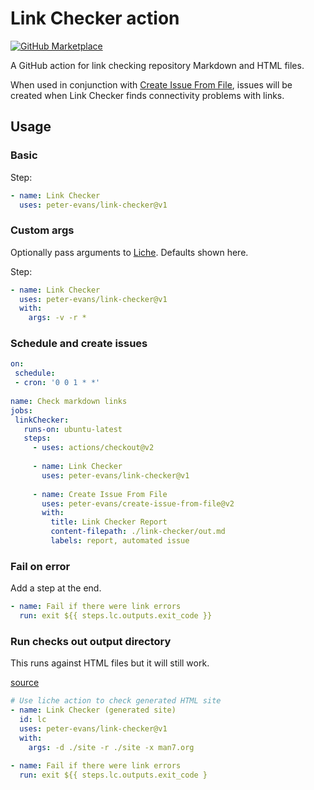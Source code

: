 # Link Checker action

[![GitHub Marketplace](https://img.shields.io/badge/Marketplace-Link%20Checker-blue.svg?colorA=24292e&colorB=0366d6&style=flat&longCache=true&logo=github)](https://github.com/marketplace/actions/link-checker)

A GitHub action for link checking repository Markdown and HTML files.

When used in conjunction with [Create Issue From File](https://github.com/peter-evans/create-issue-from-file), issues will be created when Link Checker finds connectivity problems with links.


## Usage

### Basic

Step:

```yaml
- name: Link Checker
  uses: peter-evans/link-checker@v1
```

### Custom args

Optionally pass arguments to [Liche](https://github.com/raviqqe/liche). Defaults shown here.

Step:

```yaml
- name: Link Checker
  uses: peter-evans/link-checker@v1
  with:
    args: -v -r *
 ```
 
 ### Schedule and create issues
 
 ```yaml
 on:
  schedule:
  - cron: '0 0 1 * *'
  
name: Check markdown links
jobs:
  linkChecker:
    runs-on: ubuntu-latest
    steps:
      - uses: actions/checkout@v2
      
      - name: Link Checker
        uses: peter-evans/link-checker@v1
        
      - name: Create Issue From File
        uses: peter-evans/create-issue-from-file@v2
        with:
          title: Link Checker Report
          content-filepath: ./link-checker/out.md
          labels: report, automated issue
```

### Fail on error

Add a step at the end.

```yaml
- name: Fail if there were link errors
  run: exit ${{ steps.lc.outputs.exit_code }}
```

### Run checks out output directory

This runs against HTML files but it will still work.

[source](https://github.com/fluxcd/flux/blob/master/.github/workflows/docs.yaml)

```yaml
# Use liche action to check generated HTML site
- name: Link Checker (generated site)
  id: lc
  uses: peter-evans/link-checker@v1
  with:
    args: -d ./site -r ./site -x man7.org
    
- name: Fail if there were link errors
  run: exit ${{ steps.lc.outputs.exit_code }
```
